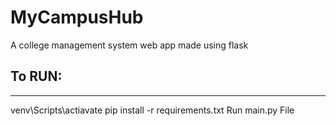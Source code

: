 # MyCampusHub
A college management system web app made using flask

## To RUN:
---
venv\Scripts\actiavate
pip install -r requirements.txt
Run main.py File
